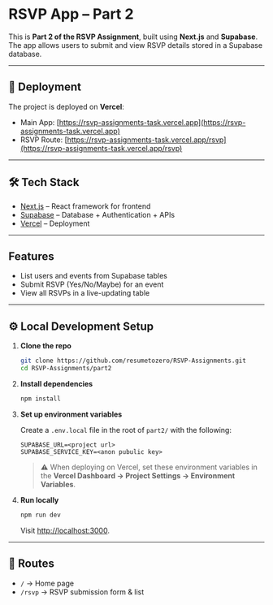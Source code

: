 
# RSVP App – Part 2

This is **Part 2 of the RSVP Assignment**, built using **Next.js** and **Supabase**.  
The app allows users to submit and view RSVP details stored in a Supabase database.

---

## 🚀 Deployment

The project is deployed on **Vercel**:

- Main App: [https://rsvp-assignments-task.vercel.app](https://rsvp-assignments-task.vercel.app)  
- RSVP Route: [https://rsvp-assignments-task.vercel.app/rsvp](https://rsvp-assignments-task.vercel.app/rsvp)

---

## 🛠️ Tech Stack

- [Next.js](https://nextjs.org/) – React framework for frontend
- [Supabase](https://supabase.com/) – Database + Authentication + APIs
- [Vercel](https://vercel.com/) – Deployment

---
## Features

- List users and events from Supabase tables
- Submit RSVP (Yes/No/Maybe) for an event
- View all RSVPs in a live-updating table

---

## ⚙️ Local Development Setup

1. **Clone the repo**
   ```bash
   git clone https://github.com/resumetozero/RSVP-Assignments.git
   cd RSVP-Assignments/part2

2. **Install dependencies**

   ```bash
   npm install
   ```

3. **Set up environment variables**

   Create a `.env.local` file in the root of `part2/` with the following:

   ```env
   SUPABASE_URL=<project url>
   SUPABASE_SERVICE_KEY=<anon pubulic key>
   ```

   > ⚠️ When deploying on Vercel, set these environment variables in the **Vercel Dashboard → Project Settings → Environment Variables**.

4. **Run locally**

   ```bash
   npm run dev
   ```

   Visit [http://localhost:3000](http://localhost:3000).

---

## 📂 Routes

* `/` → Home page
* `/rsvp` → RSVP submission form & list
